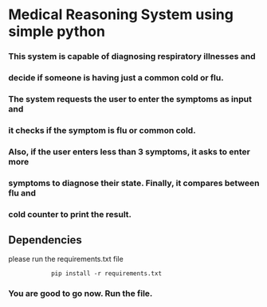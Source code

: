 # Medical Reasoning System using simple python


### This system is capable of diagnosing respiratory illnesses and 
### decide if someone is having just a common cold or flu. 
### The system requests the user to enter the symptoms as input and 
### it checks if the symptom is flu or common cold.
### Also, if the user enters less than 3 symptoms, it asks to enter more 
### symptoms to diagnose their state. Finally, it compares between flu and 
### cold counter to print the result.  

## Dependencies
please run the requirements.txt file

                pip install -r requirements.txt


### You are good to go now. Run the file.